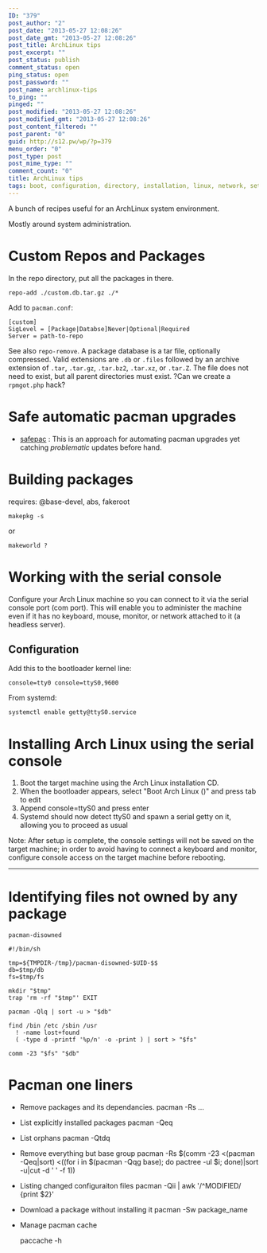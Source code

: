 ```yaml
---
ID: "379"
post_author: "2"
post_date: "2013-05-27 12:08:26"
post_date_gmt: "2013-05-27 12:08:26"
post_title: ArchLinux tips
post_excerpt: ""
post_status: publish
comment_status: open
ping_status: open
post_password: ""
post_name: archlinux-tips
to_ping: ""
pinged: ""
post_modified: "2013-05-27 12:08:26"
post_modified_gmt: "2013-05-27 12:08:26"
post_content_filtered: ""
post_parent: "0"
guid: http://s12.pw/wp/?p=379
menu_order: "0"
post_type: post
post_mime_type: ""
comment_count: "0"
title: ArchLinux tips
tags: boot, configuration, directory, installation, linux, network, settings, setup
---
```


A bunch of recipes useful for an ArchLinux system environment.

Mostly around system administration.

# Custom Repos and Packages

In the repo directory, put all the packages in there.

```
repo-add ./custom.db.tar.gz ./*

```

Add to `pacman.conf`:

```
[custom]
SigLevel = [Package|Databse]Never|Optional|Required
Server = path-to-repo

```

See also `repo-remove`. A package database is a tar file, optionally compressed. Valid extensions are `.db` or `.files` followed by an archive extension of `.tar`, `.tar.gz`, `.tar.bz2`, `.tar.xz`, or `.tar.Z`. The file does not need to exist, but all parent directories must exist. ?Can we create a `rpmgot.php` hack?

# Safe automatic pacman upgrades

*   [safepac](https://bbs.archlinux.org/viewtopic.php?id=66822) : This is an approach for automating pacman upgrades yet catching _problematic_ updates before hand.

# Building packages

requires: @base-devel, abs, fakeroot

```
makepkg -s 

```

or

```
makeworld ?

```

# Working with the serial console

Configure your Arch Linux machine so you can connect to it via the serial console port (com port). This will enable you to administer the machine even if it has no keyboard, mouse, monitor, or network attached to it (a headless server).

## Configuration

Add this to the bootloader kernel line:

```
console=tty0 console=ttyS0,9600

```

From systemd:

```
systemctl enable getty@ttyS0.service 

```

# Installing Arch Linux using the serial console

1.  Boot the target machine using the Arch Linux installation CD.
2.  When the bootloader appears, select "Boot Arch Linux ()" and press tab to edit
3.  Append console=ttyS0 and press enter
4.  Systemd should now detect ttyS0 and spawn a serial getty on it, allowing you to proceed as usual

Note: After setup is complete, the console settings will not be saved on the target machine; in order to avoid having to connect a keyboard and monitor, configure console access on the target machine before rebooting.

* * *

# Identifying files not owned by any package

```
pacman-disowned

#!/bin/sh

tmp=${TMPDIR-/tmp}/pacman-disowned-$UID-$$
db=$tmp/db
fs=$tmp/fs

mkdir "$tmp"
trap 'rm -rf "$tmp"' EXIT

pacman -Qlq | sort -u > "$db"

find /bin /etc /sbin /usr 
  ! -name lost+found 
  ( -type d -printf '%p/n' -o -print ) | sort > "$fs"

comm -23 "$fs" "$db"

```

# Pacman one liners

*   Remove packages and its dependancies. pacman -Rs ...
    
*   List explicitly installed packages pacman -Qeq
    
*   List orphans pacman -Qtdq
    
*   Remove everything but base group pacman -Rs $(comm -23 <(pacman -Qeq|sort) <((for i in $(pacman -Qqg base); do pactree -ul $i; done)|sort -u|cut -d ' ' -f 1))
    
*   Listing changed configuraiton files pacman -Qii | awk '/^MODIFIED/ {print $2}'
    
*   Download a package without installing it pacman -Sw package_name
    
*   Manage pacman cache
    
    paccache -h
